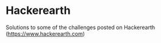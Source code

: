 # Hackerearth
Solutions to some of the challenges posted on Hackerearth (https://www.hackerearth.com)

